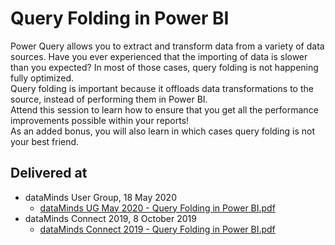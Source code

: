 # Query Folding in Power BI  
Power Query allows you to extract and transform data from a variety of data sources. Have you ever experienced that the importing of data is slower than you expected? In most of those cases, query folding is not happening fully optimized.  
Query folding is important because it offloads data transformations to the source, instead of performing them in Power BI.  
Attend this session to learn how to ensure that you get all the performance improvements possible within your reports!  
As an added bonus, you will also learn in which cases query folding is not your best friend.

## Delivered at
* dataMinds User Group, 18 May 2020  
  * [dataMinds UG May 2020 - Query Folding in Power BI.pdf](https://github.com/NickyvVr/talks/blob/master/slides/dataMinds%20UG%20May%202020%20-%20Query%20Folding%20in%20Power%20BI.pdf)
* dataMinds Connect 2019, 8 October 2019  
  * [dataMinds Connect 2019 - Query Folding in Power BI.pdf](https://github.com/NickyvVr/talks/blob/master/slides/dataMinds%20Connect%202019%20-%20Query%20Folding%20in%20Power%20BI.pdf)
